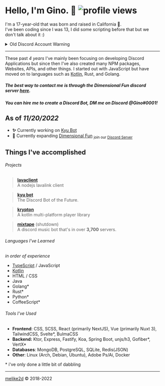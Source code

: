 # Hello, I'm Gino.  👋 ![profile views](https://komarev.com/ghpvc/?username=melike2d)

I'm a 17-year-old that was born and raised in California 🐻.   
I've been coding since I was 13, I did some scripting before that but we don't talk about it :)

<details>
  <summary>Old Discord Account Warning</summary>
  My previous Discord account (2D#1773/5773) has been compromised... if anything has been sent to you: report the account and DM screenshots to my new main account (Gino#0001)
</details>

---

These past _4 years_ I've mainly been focusing on developing Discord Applications but since then I've also created many NPM packages, Websites, APIs, and other things.
I started out with JavaScript but have moved on to languages such as [Kotlin](https://kotlinlang.org), Rust, and Golang.

##### The best way to contact me is through the Dimensional Fun discord server [**here**](https://discord.gg/8R4d8RydT4).

##### You can hire me to create a Discord Bot, DM me on Discord @Gino#0001!

## As of *11/20/2022*

- **✨** Currently working on [Kyu Bot](https://kyubot.app)
- **🔭** Currently expanding [Dimensional Fun](https://github.com/dimensional-fun) <sub>join our <a href="https://discord.gg/8R4d8RydT4">Discord Server</a></sub>

## Things I've accomplished

###### Projects

> [**lavaclient**](https://github.com/lavaclient)  
> A nodejs lavalink client 

> [**kyu bot**](https://kyubot.app)  
> The Discord Bot of the Future.

> [**krypton**](https://github.com/krypton-lib)  
> A kotlin multi-platform player library

> [**mixtape**](https://github.com/mixtape-bot) (shutdown)  
> A discord music bot that's in over **3,700** servers.

<!-- - [**keiryo**](https://github.com/keiryojs): A distributed nodejs library for interfacing with the Discord API and Gateway. -->

###### Languages I've Learned

*in order of experience*

- [TypeScript](https://www.typescriptlang.org) / JavaScript
- [Kotlin](https://kotlinlang.org/)
- HTML / CSS
- Java
- Golang*
- Rust*
- Python*
- CoffeeScript*

###### Tools I've Used

- **Frontend**: CSS, SCSS, React (primarily NextJS), Vue (primarily Nuxt 3), TailwindCSS, Svelte*, BulmaCSS
- **Backend:** Ktor, Express, Fastify, Koa, Spring Boot, unjs/h3, Gofiber*, VertX*
- **Databases**: MongoDB, PostgreSQL, SQLite, Redis(JSON)
- **Other**: Linux (Arch, Debian, Ubuntu), Adobe Ps/Ai, Docker

\* i've only done a little bit of dabbling

---

[melike2d](https://2d.gay) &copy; 2018-2022
